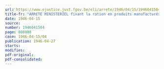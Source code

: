 ```yaml
---
url: https://www.ejustice.just.fgov.be/eli/arrete/1946/04/15/1946041504/justel
title-fr: "ARRETE MINISTERIEL fixant la ration en produits manufacturés du tabac rationnés pour les mois de mai et juin 1946"
date: 1946-04-15
source:
number: 1946041504
page: 888888
case: 1946-04-15/04
publication: 1946-04-27
starts:
modifies:
pdf-original:
pdf-consolidated:
---
```


